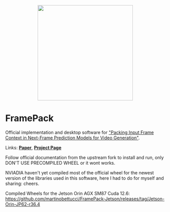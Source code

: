 <p align="center">
    <img src="https://github.com/user-attachments/assets/2cc030b4-87e1-40a0-b5bf-1b7d6b62820b" width="300">
</p>

# FramePack

Official implementation and desktop software for ["Packing Input Frame Context in Next-Frame Prediction Models for Video Generation"](https://lllyasviel.github.io/frame_pack_gitpage/).

Links: [**Paper**](https://lllyasviel.github.io/frame_pack_gitpage/pack.pdf), [**Project Page**](https://lllyasviel.github.io/frame_pack_gitpage/)

Follow official documentation from the upstream fork to install and run, only DON'T USE PRECOMPILED WHEEL or it wont works.

NVIADIA haven't yet compiled most of the official wheel for the newest version of the libraries used in this software, here I had to do for myself and sharing: cheers.

Compiled Wheels for the Jetson Orin AGX SM87 Cuda 12.6: https://github.com/martinobettucci/FramePack-Jetson/releases/tag/Jetson-Orin-JP62-r36.4

